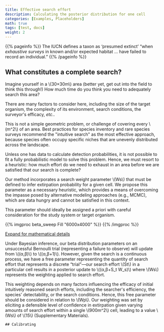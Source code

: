 ```yaml
---
title: Effective search effort
description: Calculating the posterior distribution for one cell
categories: [Examples, Placeholders]
math: true
tags: [test, docs]
weight: 2
---
```


{{% pageinfo %}}
The IUCN defines a taxon as ‘presumed extinct’ “when *exhaustive surveys* in known and/or expected habitat ... 
have failed to record an individual.”
{{% /pageinfo %}}

## What constitutes a complete search?

<p>
Imagine yourself in a \(30×30m\) area (better yet, get out into the field to think this through!)
How much time do you think you need to adequately search this area?
</p>

There are many factors to consider here, including the size of the target organism, the complexity of its environment, 
search conditions, the surveyor's efficacy, *etc*.. 
<p>
This is not a simple geometric problem, or challenge of covering every \(m^2\) of an area.
Best practices for species inventory and rare species surveys recommend 
the "intuitive search" as the most effective approach, because species often occupy
specific niches that are unevenly distributed across the landscape.
</p>

Unless one has data to calculate detection probabilities, it is not possible to fit a fully probabilistic model 
to solve this problem. Hence, we must resort to a heuristic: how much effort do we 
need to exhaust in an area before we are satisfied that our search is complete?

<p>
Our method incorporates a search weight parameter \(Ws\) that must be defined to infer
extirpation probability for a given cell. We propose this parameter as a necessary heuristic,
which provides a means of overcoming the impasse posed by alternative modeling approaches
(e.g., MCMC), which are data hungry and cannot be satisfied in this context.
</p>

This parameter should ideally be assigned a priori with careful consideration for the
study system or target organism.

{{% imgproc beta_sweep Fill "6000x4000" %}}
{{% /imgproc %}}

<p>
  <a class="btn btn-primary" data-bs-toggle="collapse" href="#collapseExample" role="button" aria-expanded="false" aria-controls="collapseExample">
    Expand for mathematical details
  </a>
</p>
<div class="collapse" id="collapseExample">
  <div class="card card-body">
<p>
 Under Bayesian inference, our beta distribution parameters on an unsuccessful 
 Bernoulli trial (representing a failure to observe) will update from \((α,β)\) to \((α,β+1)\). 
 However, given the search is a continuous process, we have a free parameter representing 
 the quantity of search effort that represents a discrete “trial”—our search effort \(St\)
 in a particular cell results in a posterior update to \((α,β+S_t W_s)\) where \(Ws\) 
 represents the weighting applied to search effort. 
 </p>
 <p>
 This weighting depends on many factors influencing the efficacy of initial 
 intuitively reasoned search efforts, including the searcher's efficiency, 
 the species' detectability, or the search conditions. 
 Hence, this free parameter should be considered in relation to \(Wp\). 
 Our weighting was set by eliciting a defensible level of confidence in extirpation 
 given varying amounts of search effort within a single \(900m^2\) cell, leading to a value 
 \(Ws\) of \(15\) (Supplementary Materials).
</p
  </div>
</div>






```
## Calibrating

```
